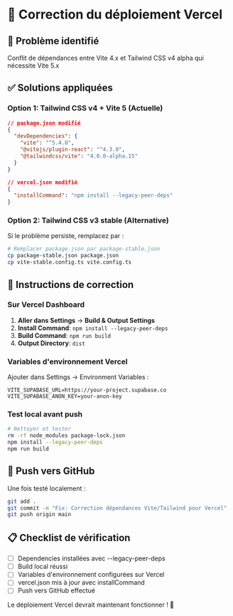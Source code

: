 # 🚀 Correction du déploiement Vercel

## 🐛 Problème identifié
Conflit de dépendances entre Vite 4.x et Tailwind CSS v4 alpha qui nécessite Vite 5.x

## ✅ Solutions appliquées

### Option 1: Tailwind CSS v4 + Vite 5 (Actuelle)
```json
// package.json modifié
{
  "devDependencies": {
    "vite": "^5.4.0",
    "@vitejs/plugin-react": "^4.3.0",
    "@tailwindcss/vite": "4.0.0-alpha.15"
  }
}
```

```json
// vercel.json modifié
{
  "installCommand": "npm install --legacy-peer-deps"
}
```

### Option 2: Tailwind CSS v3 stable (Alternative)
Si le problème persiste, remplacez par :
```bash
# Remplacer package.json par package-stable.json
cp package-stable.json package.json
cp vite-stable.config.ts vite.config.ts
```

## 🔧 Instructions de correction

### Sur Vercel Dashboard
1. **Aller dans Settings** → **Build & Output Settings**
2. **Install Command**: `npm install --legacy-peer-deps`
3. **Build Command**: `npm run build`
4. **Output Directory**: `dist`

### Variables d'environnement Vercel
Ajouter dans Settings → Environment Variables :
```
VITE_SUPABASE_URL=https://your-project.supabase.co
VITE_SUPABASE_ANON_KEY=your-anon-key
```

### Test local avant push
```bash
# Nettoyer et tester
rm -rf node_modules package-lock.json
npm install --legacy-peer-deps
npm run build
```

## 🚀 Push vers GitHub
Une fois testé localement :
```bash
git add .
git commit -m "Fix: Correction dépendances Vite/Tailwind pour Vercel"
git push origin main
```

## 📋 Checklist de vérification
- [ ] Dependencies installées avec --legacy-peer-deps
- [ ] Build local réussi
- [ ] Variables d'environnement configurées sur Vercel
- [ ] vercel.json mis à jour avec installCommand
- [ ] Push vers GitHub effectué

Le déploiement Vercel devrait maintenant fonctionner ! 🎉